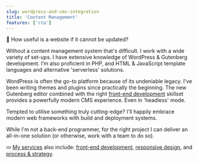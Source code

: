 ```yaml
---
slug: wordpress-and-cms-integration
title: 'Content Management'
features: ['cta']
---
```


📢 How useful is a website if it cannot be updated?

Without a content management system that's difficult. I work with a wide variety of set-ups. I have extensive knowledge of WordPress & Gutenberg development. I’m also proficient in PHP, and HTML & JavaScript template languages and alternative 'serverless' solutions.

WordPress is often the go-to platform because of its undeniable legacy. I've been writing themes and plugins since practically the beginning. The new Gutenberg editor combined with the right [front-end development](/front-end-development/) skillset provides a powerfully modern CMS experience. Even in 'headless' mode.

Tempted to utilise something truly cutting-edge? I'll happily embrace modern web frameworks with build and deployment systems.

While I'm not a back-end programmer, for the right project I can deliver an all-in-one solution (or otherwise, work with a team to do so).

💤 [My services](/services/) also include: [front-end development](/front-end-development/),  [responsive design](/responsive-design/), and [process & strategy](/process-and-strategy/).
